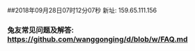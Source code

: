 ##2018年09月28日07时12分07秒 新址: 159.65.111.156
### 兔友常见问题及解答: https://github.com/wanggonging/d/blob/w/FAQ.md

